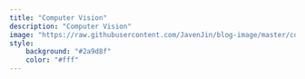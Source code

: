 ```yaml
---
title: "Computer Vision"
description: "Computer Vision"
image: "https://raw.githubusercontent.com/JavenJin/blog-image/master/content/categories/computer-vision/computer-vision.png"
style:
    background: "#2a9d8f"
    color: "#fff"
---
```

